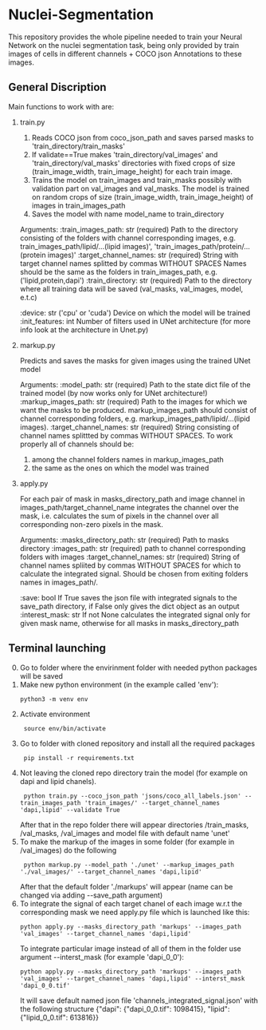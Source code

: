 # Nuclei-Segmentation
This repository provides the whole pipeline needed to train your Neural Network on the nuclei segmentation task, being only provided by train images of cells in different channels + COCO json Annotations to these images.

## General Discription
Main functions to work with are: 
1. train.py 

    1) Reads COCO json from coco_json_path and saves parsed masks to 'train_directory/train_masks'
    2) If validate==True makes 'train_directory/val_images' and 'train_directory/val_masks' directories with fixed crops
    of size (train_image_width, train_image_height) for each train image.
    3) Trains the model on train_images and train_masks possibly with validation part on val_images and val_masks.
    The model is trained on random crops of size (train_image_width, train_image_height) of images in train_images_path
    4) Saves the model with name model_name to train_directory
    
    Arguments:
     :train_images_path: str (required) Path to the directory consisting of the folders with channel corresponding images, e.g.
    train_images_path/lipid/...(lipid images)', 'train_images_path/protein/...(protein images)'
    :target_channel_names: str (required) String with target channel names splitted by commas WITHOUT SPACES
    Names should be the same as the folders in train_images_path, e.g. ('lipid,protein,dapi')
    :train_directory: str (required) Path to the directory where all training data will be saved (val_masks, val_images, model, e.t.c)
    
    :device: str ('cpu' or 'cuda') Device on which the model will be trained
    :init_features: int Number of filters used in UNet architecture (for more info look at the architecture in Unet.py)
    
2. markup.py 

    Predicts and saves the masks for given images using the trained UNet model
    
    Arguments:
    :model_path: str (required) Path to the state dict file of the trained model (by now works only for UNet architecture!)
    :markup_images_path: str (required) Path to the images for which we want the masks to be produced. markup_images_path should
    consist of channel corresponding folders, e.g. markup_images_path/lipid/...(lipid images).
    :target_channel_names: str (required) String consisting of channel names splittted by commas WITHOUT SPACES.
    To work properly all of channels should be:
    1) among the channel folders names in markup_images_path
    2) the same as the ones on which the model was trained
    
3. apply.py 

    For each pair of mask in masks_directory_path and image channel in images_path/target_channel_name integrates the
    channel over the mask, i.e. calculates the sum of pixels in the channel over all corresponding non-zero pixels in
    the mask.
    
    Arguments:
    :masks_directory_path: str (required) Path to masks directory
    :images_path: str (required) path to channel corresponding folders with images
    :target_channel_names: str (required)  String of channel names spliited by commas WITHOUT SPACES for which to calculate the
    integrated signal. Should be chosen from exiting folders names in images_path/.
    
    :save: bool If True saves the json file with integrated signals to the save_path directory, if False only gives the dict
    object as an output
    :interest_mask: str If not None calculates the integrated signal only for given mask name, otherwise for all masks in
    masks_directory_path
    
## Terminal launching
0) Go to folder where the envirinment folder with needed python packages will be saved
1) Make new python environment (in the example called 'env'):
    ```console
    python3 -m venv env
    ```
2) Activate environment
   ```console
    source env/bin/activate
    ```
3) Go to folder with cloned repository and install all the required packages
   ```console
    pip install -r requirements.txt
    ```
4) Not leaving the cloned repo directory train the model (for example on dapi and lipid chanels).  
   ```console
    python train.py --coco_json_path 'jsons/coco_all_labels.json' --train_images_path 'train_images/' --target_channel_names 'dapi,lipid' --validate True 
    ```  
    After that in the repo folder there will appear directories /train_masks, /val_masks, /val_images and model file with default name 'unet'
5) To make the markup of the images in some folder (for example in /val_images) do the following
   ```console
    python markup.py --model_path './unet' --markup_images_path './val_images/' --target_channel_names 'dapi,lipid'
    ```
    After that the default folder './markups' will appear (name can be changed via adding --save_path argument)
6) To integrate the signal of each target chanel of each image w.r.t the corresponding mask we need apply.py file which is launched like this:
   ```console
   python apply.py --masks_directory_path 'markups' --images_path 'val_images' --target_channel_names 'dapi,lipid' 
   ``` 
   To integrate particular image instead of all of them in the folder use argument --interst_mask (for example 'dapi_0_0'):
   ```console  
   python apply.py --masks_directory_path 'markups' --images_path 'val_images' --target_channel_names 'dapi,lipid' --interst_mask 'dapi_0_0.tif'
   ```
   It will save default named json file 'channels_integrated_signal.json' with the following structure
   {"dapi": {"dapi_0_0.tif": 1098415}, "lipid": {"lipid_0_0.tif": 613816}}
